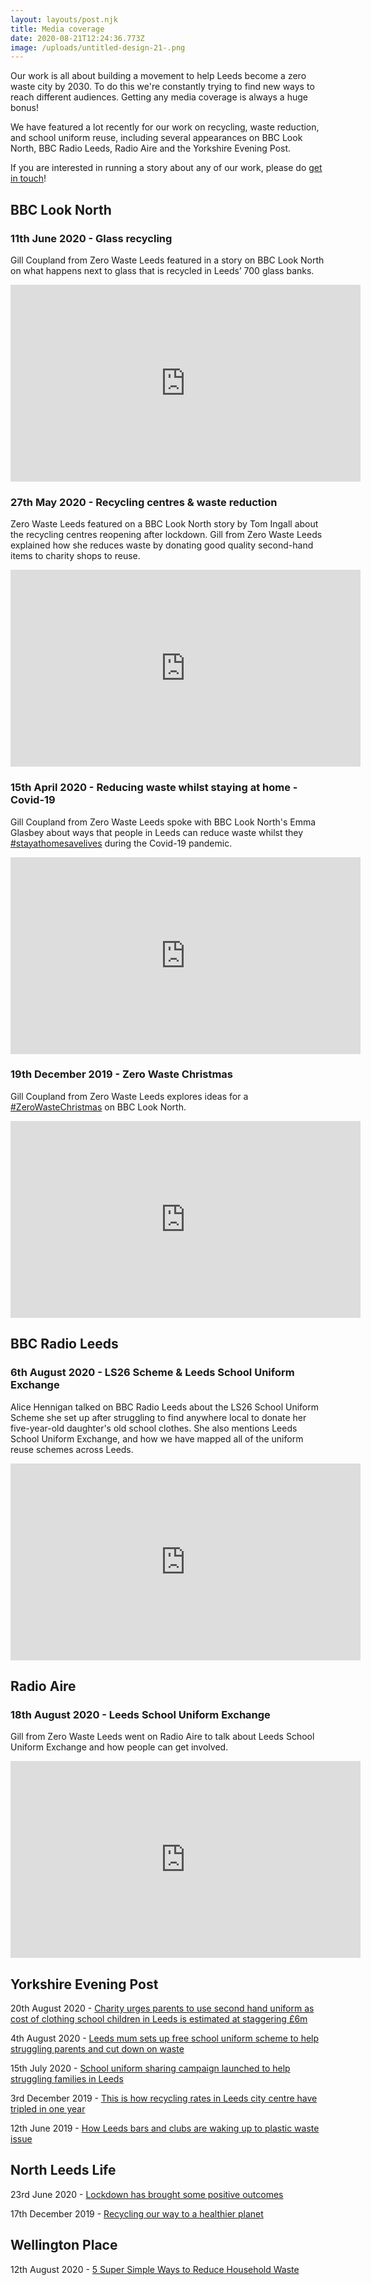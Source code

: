 ```yaml
---
layout: layouts/post.njk
title: Media coverage
date: 2020-08-21T12:24:36.773Z
image: /uploads/untitled-design-21-.png
---
```

Our work is all about building a movement to help Leeds become a zero waste city by 2030. To do this we're constantly trying to find new ways to reach different audiences. Getting any media coverage is always a huge bonus!

We have featured a lot recently for our work on recycling, waste reduction, and school uniform reuse, including several appearances on BBC Look North, BBC Radio Leeds, Radio Aire and the Yorkshire Evening Post.

If you are interested in running a story about any of our work, please do [get in touch](mailto:info@zerowasteleeds.org.uk)!

## BBC Look North

### 11th June 2020 - Glass recycling

Gill Coupland from Zero Waste Leeds featured in a story on BBC Look North on what happens next to glass that is recycled in Leeds’ 700 glass banks.

<iframe width="560" height="315" src="https://www.youtube.com/embed/FHQ9O3dR6hQ" frameborder="0" allow="accelerometer; autoplay; encrypted-media; gyroscope; picture-in-picture" allowfullscreen></iframe>

### 27th May 2020 - Recycling centres & waste reduction

Zero Waste Leeds featured on a BBC Look North story by Tom Ingall about the recycling centres reopening after lockdown. Gill from Zero Waste Leeds explained how she reduces waste by donating good quality second-hand items to charity shops to reuse.

<iframe width="560" height="315" src="https://www.youtube.com/embed/nWG_sdFUEII" frameborder="0" allow="accelerometer; autoplay; encrypted-media; gyroscope; picture-in-picture" allowfullscreen></iframe>

### 15th April 2020 - Reducing waste whilst staying at home - Covid-19

Gill Coupland from Zero Waste Leeds spoke with BBC Look North's Emma Glasbey about ways that people in Leeds can reduce waste whilst they [\#stayathomesavelives](https://www.youtube.com/results?search_query=%23stayathomesavelives) during the [](https://www.youtube.com/results?search_query=%23COVID19)Covid-19 pandemic.

<iframe width="560" height="315" src="https://www.youtube.com/embed/bxbHfnY7ftA" frameborder="0" allow="accelerometer; autoplay; encrypted-media; gyroscope; picture-in-picture" allowfullscreen></iframe>

### 19th December 2019 - Zero Waste Christmas

Gill Coupland from Zero Waste Leeds explores ideas for a [\#ZeroWasteChristmas](https://www.youtube.com/results?search_query=%23ZeroWasteChristmas) on BBC Look North. 

<iframe width="560" height="315" src="https://www.youtube.com/embed/cJjW-naPrPs" frameborder="0" allow="accelerometer; autoplay; encrypted-media; gyroscope; picture-in-picture" allowfullscreen></iframe>

## BBC Radio Leeds

### 6th August 2020 - LS26 Scheme & Leeds School Uniform Exchange

Alice Hennigan talked on BBC Radio Leeds about the LS26 School Uniform Scheme she set up after struggling to find anywhere local to donate her five-year-old daughter's old school clothes. She also mentions Leeds School Uniform Exchange, and how we have mapped all of the uniform reuse schemes across Leeds.

<iframe width="560" height="315" src="https://www.youtube.com/embed/3h3CAcXhZ_o" frameborder="0" allow="accelerometer; autoplay; encrypted-media; gyroscope; picture-in-picture" allowfullscreen></iframe>

## Radio Aire

### 18th August 2020 - Leeds School Uniform Exchange

Gill from Zero Waste Leeds went on Radio Aire to talk about Leeds School Uniform Exchange and how people can get involved.

<iframe width="560" height="315" src="https://www.youtube.com/embed/59beZ1fumgs" frameborder="0" allow="accelerometer; autoplay; encrypted-media; gyroscope; picture-in-picture" allowfullscreen></iframe>

## Yorkshire Evening Post

20th August 2020 - [Charity urges parents to use second hand uniform as cost of clothing school children in Leeds is estimated at staggering £6m](https://www.yorkshireeveningpost.co.uk/education/charity-urges-parents-use-second-hand-uniform-cost-clothing-school-children-leeds-estimated-staggering-ps6m-2947326)

4th August 2020 - [Leeds mum sets up free school uniform scheme to help struggling parents and cut down on waste](https://www.yorkshireeveningpost.co.uk/news/people/leeds-mum-sets-free-school-uniform-scheme-help-struggling-parents-and-cut-down-waste-2932717)

15th July 2020 - [School uniform sharing campaign launched to help struggling families in Leeds](https://www.yorkshireeveningpost.co.uk/news/people/school-uniform-sharing-campaign-launched-help-struggling-families-leeds-2913522)

3rd December 2019 - [This is how recycling rates in Leeds city centre have tripled in one year](https://www.yorkshireeveningpost.co.uk/education/how-recycling-rates-leeds-city-centre-have-tripled-one-year-1330165)

12th June 2019 - [How Leeds bars and clubs are waking up to plastic waste issue](https://www.yorkshireeveningpost.co.uk/news/how-leeds-bars-and-clubs-are-waking-plastic-waste-issue-480190)

## North Leeds Life 

23rd June 2020 - [Lockdown has brought some positive outcomes](https://issuu.com/northleedslife/docs/july-2020-web)

17th December 2019 - [Recycling our way to a healthier planet](https://issuu.com/northleedslife/docs/january-area-b-2020)

## Wellington Place

12th August 2020 - [5 Super Simple Ways to Reduce Household Waste](https://www.wellingtonplace.co.uk/blog/5-super-simple-ways-to-reduce-household-waste/)